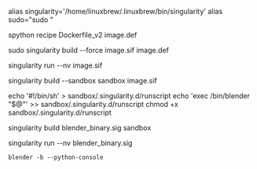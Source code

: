 alias singularity='/home/linuxbrew/.linuxbrew/bin/singularity'
alias sudo="sudo "

spython recipe Dockerfile_v2 image.def

sudo singularity build --force image.sif image.def

singularity run --nv image.sif

singularity build --sandbox sandbox image.sif

echo '#!/bin/sh' > sandbox/.singularity.d/runscript
echo 'exec /bin/blender "$@"' >> sandbox/.singularity.d/runscript
chmod +x sandbox/.singularity.d/runscript

singularity build blender_binary.sig sandbox

singularity run --nv blender_binary.sig




```
blender -b --python-console


```



